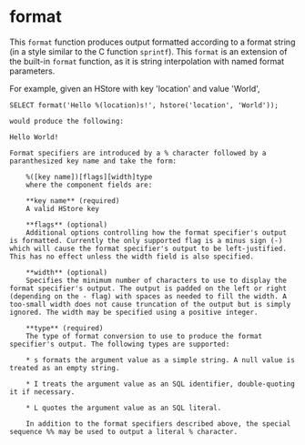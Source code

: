 # format
This `format` function produces output formatted according to a format string (in a style similar to the C function `sprintf`).
This `format` is an extension of the built-in `format` function, as it is string interpolation with named format parameters.

For example, given an HStore with key 'location' and value 'World',

    SELECT format('Hello %(location)s!', hstore('location', 'World'));

    would produce the following:

    Hello World!

    Format specifiers are introduced by a % character followed by a paranthesized key name and take the form:

        %([key name])[flags][width]type
        where the component fields are:

        **key name** (required)  
        A valid HStore key

        **flags** (optional)  
        Additional options controlling how the format specifier's output is formatted. Currently the only supported flag is a minus sign (-) which will cause the format specifier's output to be left-justified. This has no effect unless the width field is also specified.

        **width** (optional)  
        Specifies the minimum number of characters to use to display the format specifier's output. The output is padded on the left or right (depending on the - flag) with spaces as needed to fill the width. A too-small width does not cause truncation of the output but is simply ignored. The width may be specified using a positive integer.

        **type** (required)  
        The type of format conversion to use to produce the format specifier's output. The following types are supported:

        * s formats the argument value as a simple string. A null value is treated as an empty string.

        * I treats the argument value as an SQL identifier, double-quoting it if necessary.

        * L quotes the argument value as an SQL literal.

        In addition to the format specifiers described above, the special sequence %% may be used to output a literal % character.
